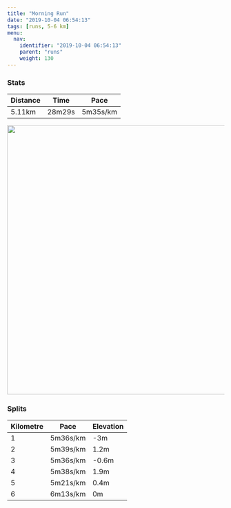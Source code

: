 ```yaml
---
title: "Morning Run"
date: "2019-10-04 06:54:13"
tags: [runs, 5-6 km]
menu:
  nav:
    identifier: "2019-10-04 06:54:13"
    parent: "runs"
    weight: 130
---
```


### Stats

| Distance | Time | Pace |
|----------|------|------|
|5.11km|28m29s|5m35s/km|

<img src='https://maps.googleapis.com/maps/api/staticmap?maptype=terrain&path=enc:eqjeIjyyLnBxEf@v@h@j@v@p@f@^TIZEdABPDv@x@X`@fA`DVd@dBdClAxAZz@RVr@tAv@rBxA`FhBzH~@dGr@xFV`Bn@lGf@|DPdBD|@CJSFCAOqAAi@Ld@VdC@|BF`A@nACj@@rADxADfCEvBMzC@xDHjB?j@KpADbAAl@BR?d@Eh@On@C`@Bx@Ab@APM`@CEIs@?aADk@F_BZoBDa@@_@E_A@q@LUOsA@eBBmAI}A?kBGuCPiADcAAeAF_@G}CB_@[mBMcB?q@KeAE_AQeAI}@c@cDWsAIu@OWY?SUUi@_@oAc@iA_AwAWu@[_BSiDQ}@Em@Hy@GeAG]e@eBcAwCmBsE[i@u@}@i@Yo@Oe@OmAq@YSk@eAKCC@e@ZK@IGuA{CK[wAyC_@kAYmA}@cC&key=AIzaSyBPVQ_iynBzLujdhfLzy8Z-5zczbktE55k&size=800x800&scale=2&markers=color:yellow|label:S|53.47107,-2.26726&markers=color:green|label:F|53.47125,-2.2675499999999995' width='625' />

### Splits

| Kilometre | Pace | Elevation |
|------|------|-----------|
|1|5m36s/km|-3m|
|2|5m39s/km|1.2m|
|3|5m36s/km|-0.6m|
|4|5m38s/km|1.9m|
|5|5m21s/km|0.4m|
|6|6m13s/km|0m|
